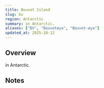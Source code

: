 ```yaml
---
title: Bouvet Island
slug: bv
region: Antarctic
summary: in Antarctic.
aliases: ["BV", "Bouvetøya", "Bouvet-øya"]
updated_at: 2025-10-12
---
```


## Overview

in Antarctic.

## Notes

<!-- Add your first note below -->

